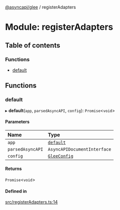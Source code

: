 [@asyncapi/glee](../README.md) / registerAdapters

# Module: registerAdapters

## Table of contents

### Functions

- [default](registerAdapters.md#default)

## Functions

### default

▸ **default**(`app`, `parsedAsyncAPI`, `config`): `Promise`<`void`\>

#### Parameters

| Name | Type |
| :------ | :------ |
| `app` | [`default`](../classes/lib_glee.default.md) |
| `parsedAsyncAPI` | `AsyncAPIDocumentInterface` |
| `config` | [`GleeConfig`](lib.md#gleeconfig) |

#### Returns

`Promise`<`void`\>

#### Defined in

[src/registerAdapters.ts:14](https://github.com/asyncapi/glee/blob/62ee66e/src/registerAdapters.ts#L14)
